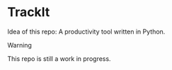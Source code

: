 # TrackIt
Idea of this repo: A productivity tool written in Python.

> [!WARNING]
> This repo is still a work in progress.
